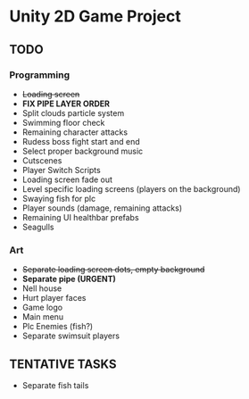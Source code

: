 # Unity 2D Game Project

## TODO
### Programming
- ~~Loading screen~~
- **FIX PIPE LAYER ORDER**
- Split clouds particle system
- Swimming floor check
- Remaining character attacks
- Rudess boss fight start and end
- Select proper background music
- Cutscenes
- Player Switch Scripts
- Loading screen fade out
- Level specific loading screens (players on the background)
- Swaying fish for plc
- Player sounds (damage, remaining attacks)
- Remaining UI healthbar prefabs
- Seagulls

### Art
- ~~Separate loading screen dots, empty background~~
- **Separate pipe (URGENT)**
- Nell house
- Hurt player faces
- Game logo
- Main menu
- Plc Enemies (fish?)
- Separate swimsuit players

## TENTATIVE TASKS

- Separate fish tails